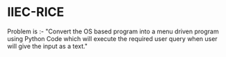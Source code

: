 # IIEC-RICE

Problem is :- "Convert the OS based program into a menu driven program using Python Code which will execute the required user query when user will give the input as a text."
